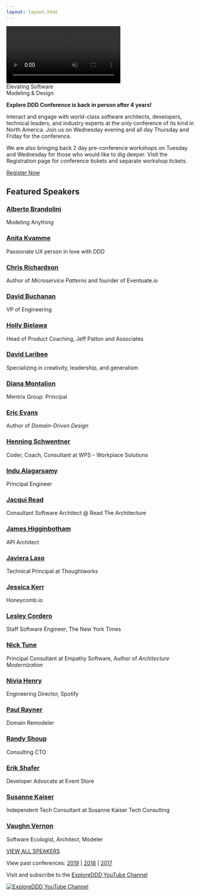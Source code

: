 ```yaml
---
layout: layout.html
---
```

<div class="container-fluid homepage--hero-video-container">
    <video loop muted autoplay class="video-item">
        <source src="video/background-video.webm" type="video/webm">
        <source src="video/background-video.mp4" type="video/mp4">
        <source src="video/background-video.ogv" type="video/ogg">
    </video>
    <div class="video-overlay">
        <div class="homepage--big-text">
            <div class="big-text">Elevating Software<br>Modeling &amp; Design</div>
        </div>
    </div>
</div>
<!--<section class="slider">
  <div class="flexslider">
    <ul class="slides">
        <li class="slide picture-5"></li>
        <li class="slide picture-2"></li>
        <li class="slide picture-1"></li>
        <li class="slide picture-3"></li>
        <li class="slide picture-4"></li>
        <li class="slide picture-6"></li>
        <li class="slide picture-7"></li>
    </ul>
  </div>
  <div class="custom-navigation-container">
  <div class="custom-navigation">
    <a class="arrow left"><img src="img/slider-arrow-left.svg" /></a>
    <a class="arrow right"><img src="img/slider-arrow-right.svg" /></a>
  </div>
  </div>
</section> -->
<!-- Begin MailChimp Signup Form -->
<div class="row newsletter-signup">
	<div class="col-xs-12">
		<style type="text/css">
			#mc_embed_signup {}
			/* Add your own MailChimp form style overrides in your site stylesheet or in this style block.
			   We recommend moving this block and the preceding CSS link to the HEAD of your HTML file. */
		</style>
		<script type='text/javascript' src='//s3.amazonaws.com/downloads.mailchimp.com/js/mc-validate.js'></script>
		<script type='text/javascript'>(function ($) { window.fnames = new Array(); window.ftypes = new Array(); fnames[1] = 'FNAME'; ftypes[1] = 'text'; fnames[2] = 'LNAME'; ftypes[2] = 'text'; fnames[0] = 'EMAIL'; ftypes[0] = 'email'; }(jQuery)); var $mcj = jQuery.noConflict(true);</script>
	</div> <!-- col-xs-2 -->
</div> <!-- row -->
</div> <!-- col-xs-12 -->
</div> <!-- row footer newsletter signup -->
<!--End mc_embed_signup-->
<div class="container homepage--intro-text">
    <div class="row">
        <p><strong>Explore DDD Conference is back in person after 4 years!</strong></p>
        <p>Interact and engage with world-class software architects, developers, technical leaders, and industry experts at the only conference of its kind in North America.  Join us on Wednesday evening and all day Thursday and Friday for the conference.</p>
        <p>We are also bringing back 2 day pre-conference workshops on Tuesday and Wednesday for those who would like to dig deeper.  Visit the Registration page for conference tickets and separate workshop tickets.</p>
    </div>
    <div class="text-center">
        <a href="https://ti.to/EDDD/explore-ddd-2024" class="btn">Register Now</a>
    </div>
</div>
<!--<div class="container section speakers" style="position: relative; overflow: auto;">-->
<div class="container section speakers">
  <h2 class="text-center">Featured Speakers</h2>
    <!--<div class="row" style="position: absolute; width: 30000px;">-->
    <div class="row">
        <div class="speaker-container">
            <a href="speakers/alberto-brandolini.html"><div class="speaker-img alberto-brandolini">
            </div></a>
            <h3><a class="speaker-name" href="speakers/alberto-brandolini.html">Alberto Brandolini</a></h3>
            <p class="speaker-details">Modeling Anything</p>
        </div>
        <div class="speaker-container">
            <a href="speakers/anita-kvamme.html"><div class="new-speaker-img anita-kvamme"></div></a>
            <h3><a class="speaker-name" href="speakers/anita-kvamme.html">Anita Kvamme</a></h3>
            <p class="speaker-details">Passionate UX person in love with DDD</p>
        </div>
        <div class="speaker-container">
            <a href="speakers/chris-richardson.html"><div class="speaker-img chris-richardson">
        </div></a>
            <h3><a class="speaker-name" href="speakers/chris-richardson.html">Chris Richardson</a></h3>
            <p class="speaker-details">Author of <em>Microservice Patterns</em> and founder of Eventuate.io</p>
        </div>
        <div class="speaker-container">
            <a href="speakers/david-buchanan.html"><div class="new-speaker-img david-buchanan"></div></a>
            <h3><a class="speaker-name" href="speakers/david-buchanan.html">David Buchanan</a></h3>
            <p class="speaker-details">VP of Engineering</p>
        </div>
    </div>
    <div class="row">
        <div class="speaker-container">
            <a href="speakers/holly-bielawa.html"><div class="new-speaker-img holly-bielawa"></div></a>
            <h3><a class="speaker-name" href="speakers/holly-bielawa.html">Holly Bielawa</a></h3>
            <p class="speaker-details">Head of Product Coaching, Jeff Patton and Associates</p>
        </div>
        <div class="speaker-container">
            <a href="speakers/david-laribee.html"><div class="new-speaker-img david-laribee"></div></a>
            <h3><a class="speaker-name" href="speakers/david-laribee.html">David Laribee</a></h3>
            <p class="speaker-details">Specializing in creativity, leadership, and generalism</p>
        </div>
        <div class="speaker-container">
            <a href="speakers/diana-montalion.html"><div class="speaker-img diana-montalion">
            </div></a>
            <h3><a class="speaker-name" href="speakers/diana-montalion.html">Diana Montalion</a></h3>
            <p class="speaker-details">Mentrix Group: Principal</p>
        </div>
        <div class="speaker-container">
            <a href="speakers/eric-evans.html"><div class="speaker-img eric-evans">
            </div></a>
            <h3><a class="speaker-name" href="speakers/eric-evans.html">Eric Evans</a></h3>
            <p class="speaker-details">Author of <em>Domain-Driven Design</em></p>
        </div>
    </div>
    <div class="row">
        <div class="speaker-container">
            <a href="speakers/henning-schwentner.html"><div class="speaker-img henning-schwentner">
            </div></a>
            <h3><a class="speaker-name" href="speakers/henning-schwentner.html">Henning Schwentner</a></h3>
            <p class="speaker-details">Coder, Coach, Consultant at WPS – Workplace Solutions</p>
        </div>
        <div class="speaker-container">
            <a href="speakers/indu-alagarsamy.html"><div class="speaker-img indu-alagarsamy">
            </div></a>
            <h3><a class="speaker-name" href="speakers/indu-alagarsamy.html">Indu Alagarsamy</a></h3>
            <p class="speaker-details">Principal Engineer</p>
        </div>
        <div class="speaker-container">
            <a href="speakers/jacqui-read.html"><div class="new-speaker-img jacqui-read"></div></a>
            <h3><a class="speaker-name" href="speakers/jacqui-read.html">Jacqui Read</a></h3>
            <p class="speaker-details">Consultant Software Architect @ Read The Architecture</p>
        </div>
        <div class="speaker-container">
            <a href="speakers/james-higginbotham.html"><div class="new-speaker-img james-higginbotham"></div></a>
            <h3><a class="speaker-name" href="speakers/james-higginbotham.html">James Higginbotham</a></h3>
            <p class="speaker-details">API Architect</p>
        </div>
    </div>
    <div class="row">
        <div class="speaker-container">
            <a href="speakers/javiera-laso.html"><div class="new-speaker-img javiera-laso"></div></a>
            <h3><a class="speaker-name" href="speakers/javiera-laso.html">Javiera Laso</a></h3>
            <p class="speaker-details">Technical Principal at Thoughtworks</p>
        </div>
        <div class="speaker-container">
            <a href="speakers/jessica-kerr.html"><div class="new-speaker-img jessica-kerr"></div></a>
            <h3><a class="speaker-name" href="speakers/jessica-kerr.html">Jessica Kerr</a></h3>
            <p class="speaker-details">Honeycomb.io</p>
        </div>
        <div class="speaker-container">
            <a href="speakers/lesley-cordero.html"><div class="speaker-img lesley-cordero">
            </div></a>
            <h3><a class="speaker-name" href="speakers/lesley-cordero.html">Lesley Cordero</a></h3>
            <p class="speaker-details">Staff Software Engineer, The New York Times</p>
        </div>
        <div class="speaker-container">
            <a href="speakers/nick-tune.html"><div class="speaker-img nick-tune">
            </div></a>
            <h3><a class="speaker-name" href="speakers/nick-tune.html">Nick Tune</a></h3>
            <p class="speaker-details">Principal Consultant at Empathy Software, Author of <em>Architecture Modernization</em></p>
        </div>
    </div>
    <div class="row">
        <div class="speaker-container">
            <a href="speakers/nivia-henry.html"><div class="speaker-img nivia-henry">
            </div></a>
            <h3><a class="speaker-name" href="speakers/nivia-henry.html">Nivia Henry</a></h3>
            <p class="speaker-details">Engineering Director, Spotify</p>
        </div>
        <div class="speaker-container">
            <a href="speakers/paul-rayner.html"><div class="speaker-img paul-rayner">
            </div></a>
            <h3><a class="speaker-name" href="speakers/paul-rayner.html">Paul Rayner</a></h3>
            <p class="speaker-details">Domain Remodeler</p>
        </div>
        <div class="speaker-container">
            <a href="speakers/randy-shoup.html"><div class="speaker-img randy-shoup">
            </div></a>
            <h3><a class="speaker-name" href="speakers/randy-shoup.html">Randy Shoup</a></h3>
            <p class="speaker-details">Consulting CTO</p>
        </div>
        <div class="speaker-container">
            <a href="speakers/erik-shafer.html"><div class="new-speaker-img erik-shafer"></div></a>
            <h3><a class="speaker-name" href="speakers/erik-shafer.html">Erik Shafer</a></h3>
            <p class="speaker-details">Developer Advocate at Event Store</p>
        </div>
    </div>
    <div class="row">
        <div class="speaker-container">
            <a href="speakers/susanne-kaiser.html"><div class="speaker-img susanne-kaiser">
            </div></a>
            <h3><a class="speaker-name" href="speakers/susanne-kaiser.html">Susanne Kaiser</a></h3>
            <p class="speaker-details">Independent Tech Consultant at Susanne Kaiser Tech Consulting</p>
        </div>
        <div class="speaker-container">
            <a href="speakers/vaughn-vernon.html"><div class="new-speaker-img vaughn-vernon"></div></a>
            <h3><a class="speaker-name" href="speakers/vaughn-vernon.html">Vaughn Vernon</a></h3>
            <p class="speaker-details">Software Ecologist, Architect, Modeler</p>
        </div>
    </div>
    <p><a href="speakers">VIEW ALL SPEAKERS</a></p>
</div>
<div class="container">
    <div class="row">
        <p class="text-center">View past conferences: <a href="./2019">2019</a> &#124; <a href="./2018">2018</a> &#124; <a href="./2017">2017</a></p>
        <p class="text-center">Visit and subscribe to the <a href="https://www.youtube.com/exploreddd">ExploreDDD YouTube Channel</a></p>
    </div>
</div>
<div class="text-center ">
    <a href="https://www.youtube.com/exploreddd">
        <img src="img/youtube-text-icon.png" class="homepage-youtube-link-img" title="ExploreDDD YouTube Channel">
    </a>
</div>
    </div>
</div>